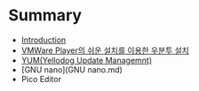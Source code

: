 # Summary

* [Introduction](README.md)
* [VMWare Player의 쉬운 설치를 이용한 우분투 설치](installUbuntuUsingEasyInstallOnVmwarePlayer.md)
* [YUM(Yellodog Update Managemnt)](YUM.md)
* [GNU nano](GNU nano.md)
* Pico Editor

